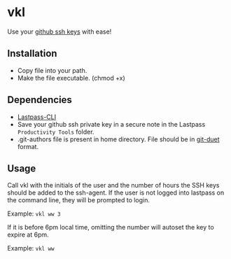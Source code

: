 # vkl

Use your [github ssh keys](https://help.github.com/articles/generating-a-new-ssh-key-and-adding-it-to-the-ssh-agent/) with ease!

## Installation
* Copy file into your path.
* Make the file executable. (chmod +x) 

## Dependencies
* [Lastpass-CLI](https://github.com/lastpass/lastpass-cli)
* Save your github ssh private key in a secure note in the Lastpass `Productivity Tools` folder.
* .git-authors file is present in home directory. File should be in [git-duet](https://github.com/git-duet/git-duet) format.
    
## Usage
Call vkl with the initials of the user and the number of hours the SSH keys should be added to the ssh-agent. If the user is not logged into lastpass on the command line, they will be prompted to login.

Example:
`vkl ww 3`

If it is before 6pm local time, omitting the number will autoset the key to expire at 6pm.

Example:
`vkl ww`